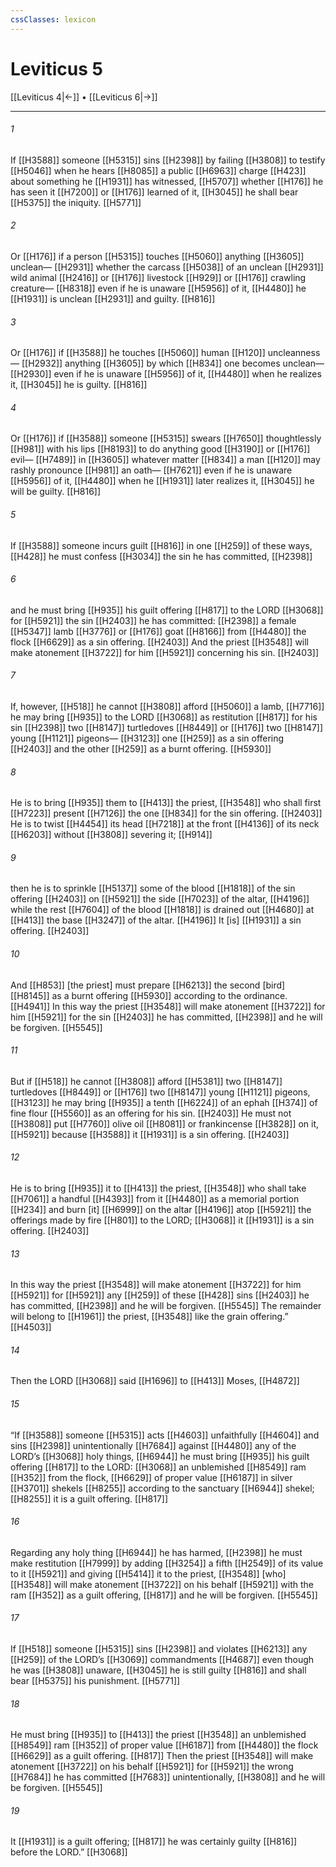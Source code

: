 ```yaml
---
cssClasses: lexicon
---
```


# Leviticus 5

[[Leviticus 4|←]] • [[Leviticus 6|→]]

---

###### 1
If [[H3588]] someone [[H5315]] sins [[H2398]] by failing [[H3808]] to testify [[H5046]] when he hears [[H8085]] a public [[H6963]] charge [[H423]] about something he [[H1931]] has witnessed, [[H5707]] whether [[H176]] he has seen it [[H7200]] or [[H176]] learned of it, [[H3045]] he shall bear [[H5375]] the iniquity. [[H5771]]

###### 2
Or [[H176]] if a person [[H5315]] touches [[H5060]] anything [[H3605]] unclean— [[H2931]] whether the carcass [[H5038]] of an unclean [[H2931]] wild animal [[H2416]] or [[H176]] livestock [[H929]] or [[H176]] crawling creature— [[H8318]] even if he is unaware [[H5956]] of it, [[H4480]] he [[H1931]] is unclean [[H2931]] and guilty. [[H816]]

###### 3
Or [[H176]] if [[H3588]] he touches [[H5060]] human [[H120]] uncleanness— [[H2932]] anything [[H3605]] by which [[H834]] one becomes unclean— [[H2930]] even if he is unaware [[H5956]] of it, [[H4480]] when he realizes it, [[H3045]] he is guilty. [[H816]]

###### 4
Or [[H176]] if [[H3588]] someone [[H5315]] swears [[H7650]] thoughtlessly [[H981]] with his lips [[H8193]] to do anything good [[H3190]] or [[H176]] evil— [[H7489]] in [[H3605]] whatever matter [[H834]] a man [[H120]] may rashly pronounce [[H981]] an oath— [[H7621]] even if he is unaware [[H5956]] of it, [[H4480]] when he [[H1931]] later realizes it, [[H3045]] he will be guilty. [[H816]]

###### 5
If [[H3588]] someone incurs guilt [[H816]] in one [[H259]] of these ways, [[H428]] he must confess [[H3034]] the sin he has committed, [[H2398]]

###### 6
and he must bring [[H935]] his guilt offering [[H817]] to the LORD [[H3068]] for [[H5921]] the sin [[H2403]] he has committed: [[H2398]] a female [[H5347]] lamb [[H3776]] or [[H176]] goat [[H8166]] from [[H4480]] the flock [[H6629]] as a sin offering. [[H2403]] And the priest [[H3548]] will make atonement [[H3722]] for him [[H5921]] concerning his sin. [[H2403]]

###### 7
If, however, [[H518]] he cannot [[H3808]] afford [[H5060]] a lamb, [[H7716]] he may bring [[H935]] to the LORD [[H3068]] as restitution [[H817]] for his sin [[H2398]] two [[H8147]] turtledoves [[H8449]] or [[H176]] two [[H8147]] young [[H1121]] pigeons— [[H3123]] one [[H259]] as a sin offering [[H2403]] and the other [[H259]] as a burnt offering. [[H5930]]

###### 8
He is to bring [[H935]] them to [[H413]] the priest, [[H3548]] who shall first [[H7223]] present [[H7126]] the one [[H834]] for the sin offering. [[H2403]] He is to twist [[H4454]] its head [[H7218]] at the front [[H4136]] of its neck [[H6203]] without [[H3808]] severing it; [[H914]]

###### 9
then he is to sprinkle [[H5137]] some of the blood [[H1818]] of the sin offering [[H2403]] on [[H5921]] the side [[H7023]] of the altar, [[H4196]] while the rest [[H7604]] of the blood [[H1818]] is drained out [[H4680]] at [[H413]] the base [[H3247]] of the altar. [[H4196]] It [is] [[H1931]] a sin offering. [[H2403]]

###### 10
And [[H853]] [the priest] must prepare [[H6213]] the second [bird] [[H8145]] as a burnt offering [[H5930]] according to the ordinance. [[H4941]] In this way the priest [[H3548]] will make atonement [[H3722]] for him [[H5921]] for the sin [[H2403]] he has committed, [[H2398]] and he will be forgiven. [[H5545]]

###### 11
But if [[H518]] he cannot [[H3808]] afford [[H5381]] two [[H8147]] turtledoves [[H8449]] or [[H176]] two [[H8147]] young [[H1121]] pigeons, [[H3123]] he may bring [[H935]] a tenth [[H6224]] of an ephah [[H374]] of fine flour [[H5560]] as an offering for his sin. [[H2403]] He must not [[H3808]] put [[H7760]] olive oil [[H8081]] or frankincense [[H3828]] on it, [[H5921]] because [[H3588]] it [[H1931]] is a sin offering. [[H2403]]

###### 12
He is to bring [[H935]] it to [[H413]] the priest, [[H3548]] who shall take [[H7061]] a handful [[H4393]] from it [[H4480]] as a memorial portion [[H234]] and burn [it] [[H6999]] on the altar [[H4196]] atop [[H5921]] the offerings made by fire [[H801]] to the LORD; [[H3068]] it [[H1931]] is a sin offering. [[H2403]]

###### 13
In this way the priest [[H3548]] will make atonement [[H3722]] for him [[H5921]] for [[H5921]] any [[H259]] of these [[H428]] sins [[H2403]] he has committed, [[H2398]] and he will be forgiven. [[H5545]] The remainder will belong to [[H1961]] the priest, [[H3548]] like the grain offering.” [[H4503]]

###### 14
Then the LORD [[H3068]] said [[H1696]] to [[H413]] Moses, [[H4872]]

###### 15
“If [[H3588]] someone [[H5315]] acts [[H4603]] unfaithfully [[H4604]] and sins [[H2398]] unintentionally [[H7684]] against [[H4480]] any of the LORD’s [[H3068]] holy things, [[H6944]] he must bring [[H935]] his guilt offering [[H817]] to the LORD: [[H3068]] an unblemished [[H8549]] ram [[H352]] from the flock, [[H6629]] of proper value [[H6187]] in silver [[H3701]] shekels [[H8255]] according to the sanctuary [[H6944]] shekel; [[H8255]] it is a guilt offering. [[H817]]

###### 16
Regarding any holy thing [[H6944]] he has harmed, [[H2398]] he must make restitution [[H7999]] by adding [[H3254]] a fifth [[H2549]] of its value to it [[H5921]] and giving [[H5414]] it to the priest, [[H3548]] [who] [[H3548]] will make atonement [[H3722]] on his behalf [[H5921]] with the ram [[H352]] as a guilt offering, [[H817]] and he will be forgiven. [[H5545]]

###### 17
If [[H518]] someone [[H5315]] sins [[H2398]] and violates [[H6213]] any [[H259]] of the LORD’s [[H3069]] commandments [[H4687]] even though he was [[H3808]] unaware, [[H3045]] he is still guilty [[H816]] and shall bear [[H5375]] his punishment. [[H5771]]

###### 18
He must bring [[H935]] to [[H413]] the priest [[H3548]] an unblemished [[H8549]] ram [[H352]] of proper value [[H6187]] from [[H4480]] the flock [[H6629]] as a guilt offering. [[H817]] Then the priest [[H3548]] will make atonement [[H3722]] on his behalf [[H5921]] for [[H5921]] the wrong [[H7684]] he has committed [[H7683]] unintentionally, [[H3808]] and he will be forgiven. [[H5545]]

###### 19
It [[H1931]] is a guilt offering; [[H817]] he was certainly guilty [[H816]] before the LORD.” [[H3068]]

